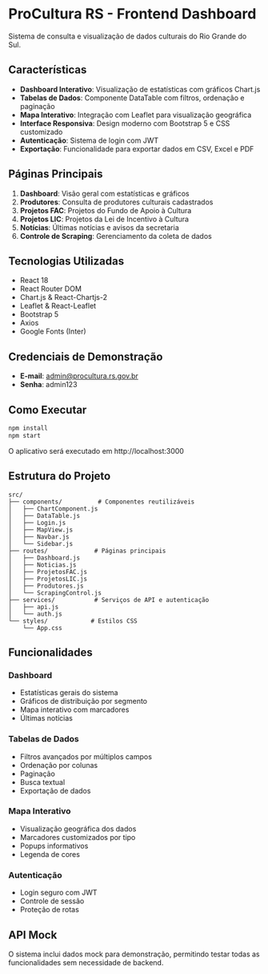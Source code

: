 # ProCultura RS - Frontend Dashboard

Sistema de consulta e visualização de dados culturais do Rio Grande do Sul.

## Características

- **Dashboard Interativo**: Visualização de estatísticas com gráficos Chart.js
- **Tabelas de Dados**: Componente DataTable com filtros, ordenação e paginação
- **Mapa Interativo**: Integração com Leaflet para visualização geográfica
- **Interface Responsiva**: Design moderno com Bootstrap 5 e CSS customizado
- **Autenticação**: Sistema de login com JWT
- **Exportação**: Funcionalidade para exportar dados em CSV, Excel e PDF

## Páginas Principais

1. **Dashboard**: Visão geral com estatísticas e gráficos
2. **Produtores**: Consulta de produtores culturais cadastrados
3. **Projetos FAC**: Projetos do Fundo de Apoio à Cultura
4. **Projetos LIC**: Projetos da Lei de Incentivo à Cultura
5. **Notícias**: Últimas notícias e avisos da secretaria
6. **Controle de Scraping**: Gerenciamento da coleta de dados

## Tecnologias Utilizadas

- React 18
- React Router DOM
- Chart.js & React-Chartjs-2
- Leaflet & React-Leaflet
- Bootstrap 5
- Axios
- Google Fonts (Inter)

## Credenciais de Demonstração

- **E-mail**: admin@procultura.rs.gov.br
- **Senha**: admin123

## Como Executar

```bash
npm install
npm start
```

O aplicativo será executado em http://localhost:3000

## Estrutura do Projeto

```
src/
├── components/          # Componentes reutilizáveis
│   ├── ChartComponent.js
│   ├── DataTable.js
│   ├── Login.js
│   ├── MapView.js
│   ├── Navbar.js
│   └── Sidebar.js
├── routes/             # Páginas principais
│   ├── Dashboard.js
│   ├── Noticias.js
│   ├── ProjetosFAC.js
│   ├── ProjetosLIC.js
│   ├── Produtores.js
│   └── ScrapingControl.js
├── services/           # Serviços de API e autenticação
│   ├── api.js
│   └── auth.js
└── styles/            # Estilos CSS
    └── App.css
```

## Funcionalidades

### Dashboard
- Estatísticas gerais do sistema
- Gráficos de distribuição por segmento
- Mapa interativo com marcadores
- Últimas notícias

### Tabelas de Dados
- Filtros avançados por múltiplos campos
- Ordenação por colunas
- Paginação
- Busca textual
- Exportação de dados

### Mapa Interativo
- Visualização geográfica dos dados
- Marcadores customizados por tipo
- Popups informativos
- Legenda de cores

### Autenticação
- Login seguro com JWT
- Controle de sessão
- Proteção de rotas

## API Mock

O sistema inclui dados mock para demonstração, permitindo testar todas as funcionalidades sem necessidade de backend.
